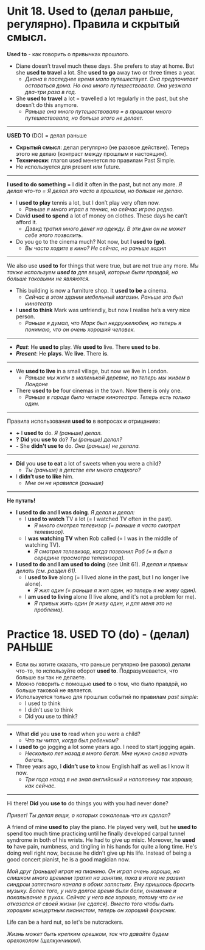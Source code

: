 # Unit 18. Used to (делал раньше, регулярно). Правила и скрытый смысл.
__Used to__ - как говорить о привычках прошлого.
- Diane doesn’t travel much these days. She prefers to stay at home. But she __used to travel__ a lot. She __used to go__ away two or three times a year.
    - *Диана в последнее время мало путешествует. Она предпочитает оставаться дома. Но она много путешествовала. Она уезжала два-три раза в год.*
- She __used to travel__ a lot = travelled a lot regularly in the past, but she doesn’t do this anymore.
    - *Раньше она много путешествовала = в прошлом много путешествовала, но больше этого не делает.*

---
__USED TO__ (DO) = делал раньше
- __Скрытый смысл__: делал регулярно (не разовое действие). Теперь этого не делаю (контраст между прошлым и настоящим).
- __Технически__: глагол used меняется по правилам Past Simple.
- Не используется для present или future.

---
__I used to do something__ = I did it often in the past, but not any more. *Я делал что-то = Я делал это часто в прошлом, но больше не делаю.*
- I __used to play__ tennis a lot, but I don’t play very often now.
    - *Раньше я много играл в теннис, но сейчас играю редко.*
- David __used to spend__ a lot of money on clothes. These days he can’t afford it.
    - *Дэвид тратил много денег на одежду. В эти дни он не может себе этого позволить.*
- Do you go to the cinema much? Not now, but __I used to (go)__.
    - *Вы часто ходите в кино? Не сейчас, но раньше ходил*

---
We also use __used to__ for things that were true, but are not true any more. *Мы также используем __used to__ для вещей, которые были правдой, но больше таковыми не являются.*
- This building is now a furniture shop. It __used to be__ a cinema.
    - *Сейчас в этом здании мебельный магазин. Раньше это был кинотеатр*
- I __used to think__ Mark was unfriendly, but now I realise he’s a very nice person.
    - *Раньше я думал, что Марк был недружелюбен, но теперь я понимаю, что он очень хороший человек.*

---
- __*Past*__: He __used to__ play. We __used to__ live. There __used to be__.
- __*Present*__: He __plays__. We __live__. There __is__.

---
- We __used to live__ in a small village, but now we live in London.
    - *Раньше мы жили в маленькой деревне, но теперь мы живем в Лондоне*
- There __used to be__ four cinemas in the town. Now there is only one.
    - *Раньше в городе было четыре кинотеатра. Теперь есть только один.*

---
Правила использования __used to__ в вопросах и отрицаниях:
- __+__ I __used to__ do. *Я (раньше) делал.*
- __?__ __Did__ you __use to__ do? *Ты (раньше) делал?*
- __-__ She __didn't use to__ do. *Она (раньше) не делала.*

---
- __Did__ you __use to eat__ a lot of sweets when you were a child?
    - *Ты (раньше) в детстве ели много сладкого?*
- I __didn’t use to like__ him.
    - *Мне он не нравился (раньше)*

---
__Не путать!__
- __I used to do__ and __I was doing__. *Я делал и делал:*
    - I __used to watch__ TV a lot (= I watched TV often in the past).
        - *Я много смотрел телевизор (= раньше я часто смотрел телевизор).*
    - I __was watching TV__ when Rob called (= I was in the middle of watching TV).
        - *Я смотрел телевизор, когда позвонил Роб (= я был в середине просмотра телевизора).*
- __I used to do__ and __I am used to doing__ (see Unit 61). *Я делал и привык делать (см. раздел 61).*
    - I __used to live__ along (= I lived alone in the past, but I no longer live alone).
        - *Я жил один (= раньше я жил один, но теперь я не живу один).*
    - I __am used to living__ alone (I live alone, and it's not a problem for me).
        - *Я привык жить один (я живу один, и для меня это не проблема).*


# Practice 18. USED TO (do) - (делал) РАНЬШЕ
- Если вы хотите сказать, что раньше регулярно (не разово) делали что-то, то используйте оборот __used to__. Подразумевается, что больше вы так не делаете.
- Можно говорить с помощью __used to__ о том, что было правдой, но больше таковой не является.
- Используется только для прошлых событий по правилам *past simple*:
    - I used to think
    - I didn't use to think
    - Did you use to think?

---
- What __did__ you __use to__ read when you were a child?
    - *Что ты читал, когда был ребенком?*
- I __used to__ go jogging a lot some years ago. I need to start jogging again.
    - *Несколько лет назад я много бегал. Мне нужно снова начать бегать.*
- Three years ago, I __didn’t use to__ know English half as well as I know it now.
    - *Три года назад я не знал английский и наполовину так хорошо, как сейчас.*

---
Hi there! __Did__ you __use to__ do things you with you had never done?

*Привет! Ты делал вещи, о которых сожалеешь что их сделал?*

A friend of mine __used to__ play the piano. He played very well, but he __used to__ spend too much time practicing until he finally developed carpal tunnel syndrome in both of his wrists. He had to give up misic. Moreover, he __used to__ have pain, numbness, and tingling in his hands for quite a long time. He's doing well right now, because he didn't give up his life. Instead of being a good concert pianist, he is a good magician now.

*Мой друг (раньше) играл на пианино. Он играл очень хорошо, но слишком много времени тратил на занятия, пока в итоге не развил синдром запястного канала в обоих запястьях. Ему пришлось бросить музыку. Более того, у него долгое время были боли, онемение и покалывание в руках. Сейчас у него все хорошо, потому что он не отказался от своей жизни (не сдался). Вместо того чтобы быть хорошим концертным пианистом, теперь он хороший фокусник.*

Life can be a hard nut, so let's be nutcrackers.

*Жизнь может быть крепким орешком, так что давайте будем орехоколом (щелкунчиком).*
